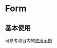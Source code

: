 # Form

## 基本使用

可参考项目内的[使用示例](https://github.com/buqiyuan/vue3-antdv-admin/tree/main/src/views/demos/form)
